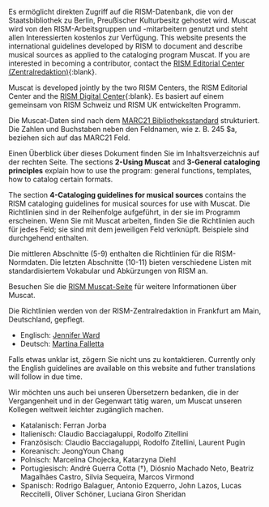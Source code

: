 
Es ermöglicht direkten Zugriff auf die RISM-Datenbank, die von der Staatsbibliothek zu Berlin, Preußischer Kulturbesitz gehostet wird. Muscat wird von den RISM-Arbeitsgruppen und -mitarbeitern genutzt und steht allen Interessierten kostenlos zur Verfügung. This website presents the international guidelines developed by RISM to document and describe musical sources as applied to the cataloging program Muscat. If you are interested in becoming a contributor, contact the [RISM Editorial Center (Zentralredaktion)](https://rism.info/editorial-center.html){:blank}.

Muscat is developed jointly by the two RISM Centers, the RISM Editorial Center and the [RISM Digital Center](https://rism.digital/){:blank}. Es basiert auf einem gemeinsam von RISM Schweiz und RISM UK entwickelten Programm.

Die Muscat-Daten sind nach dem [MARC21 Bibliotheksstandard](https://www.loc.gov/marc/) strukturiert. Die Zahlen und Buchstaben neben den Feldnamen, wie z. B. 245 $a, beziehen sich auf das MARC21 Feld.

Einen Überblick über dieses Dokument finden Sie im Inhaltsverzeichnis auf der rechten Seite. The sections **2-Using Muscat** and **3-General cataloging principles** explain how to use the program: general functions, templates, how to catalog certain formats.

The section **4-Cataloging guidelines for musical sources** contains the RISM cataloging guidelines for musical sources for use with Muscat. Die Richtlinien sind in der Reihenfolge aufgeführt, in der sie im Programm erscheinen. Wenn Sie mit Muscat arbeiten, finden Sie die Richtlinien auch für jedes Feld; sie sind mit dem jeweiligen Feld verknüpft. Beispiele sind durchgehend enthalten.

Die mittleren Abschnitte (5-9) enthalten die Richtlinien für die RISM-Normdaten. Die letzten Abschnitte (10-11) bieten verschiedene Listen mit standardisiertem Vokabular und Abkürzungen von RISM an.

Besuchen Sie die [RISM Muscat-Seite](https://rism.info/community/muscat.html) für weitere Informationen über Muscat.

Die Richtlinien werden von der RISM-Zentralredaktion in Frankfurt am Main, Deutschland, gepflegt.
 - Englisch: [Jennifer Ward](mailto:jennifer.ward@rism.info)
 - Deutsch: [Martina Falletta](mailto:martina.falletta@rism.info)

Falls etwas unklar ist, zögern Sie nicht uns zu kontaktieren. Currently only the English guidelines are available on this website and futher translations will follow in due time.

Wir möchten uns auch bei unseren Übersetzern bedanken, die in der Vergangenheit und in der Gegenwart tätig waren, um Muscat unseren Kollegen weltweit leichter zugänglich machen.
 - Katalanisch: Ferran Jorba
 - Italienisch: Claudio Bacciagaluppi, Rodolfo Zitellini
 - Französisch: Claudio Bacciagaluppi, Rodolfo Zitellini, Laurent Pugin
 - Koreanisch: JeongYoun Chang
 - Polnisch: Marcelina Chojecka, Katarzyna Diehl
 - Portugiesisch: André Guerra Cotta (†), Diósnio Machado Neto, Beatriz Magalhães Castro, Silvia Sequeira, Marcos Virmond
 - Spanisch: Rodrigo Balaguer, Antonio Ezquerro, John Lazos, Lucas Reccitelli, Oliver Schöner, Luciana Giron Sheridan  
